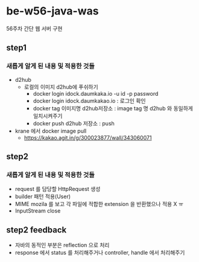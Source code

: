 # be-w56-java-was
56주차 간단 웹 서버 구현

## step1
### 새롭게 알게 된 내용 및 적용한 것들
- d2hub
  - 로컬의 이미지 d2hub에 푸쉬하기
    - docker login idock.daumkaka.io -u id -p password
    - docker login idock.daumkakao.io : 로그인 확인
    - docker tag 이미지명 d2hub저장소 : image tag 명 d2hub 와 동일하게 일치시켜주기
    - docker push d2hub 저장소 : push
- krane 에서 docker image pull
  - https://kakao.agit.in/g/300023877/wall/343060071

## step2
### 새롭게 알게 된 내용 및 적용한 것들
- request 를 담당할 HttpRequest 생성
- builder 패턴 적용(User)
- MIME mozila 를 보고 각 파일에 적합한 extension 을 반환했으나 적용 X ㅠ
- InputStream close

## step2 feedback
- 자바의 동적인 부분은 reflection 으로 처리
- response 에서 status 를 처리해주거나 controller, handle 에서 처리해주기